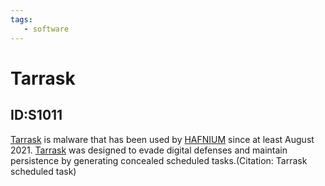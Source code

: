 ```yaml
---
tags:
   - software
---
```

# Tarrask
## ID:S1011
[Tarrask](/mitre/software/S1011) is malware that has been used by [HAFNIUM](/mitre/groups/G0125) since at least August 2021. [Tarrask](/mitre/software/S1011) was designed to evade digital defenses and maintain persistence by generating concealed scheduled tasks.(Citation: Tarrask scheduled task)
